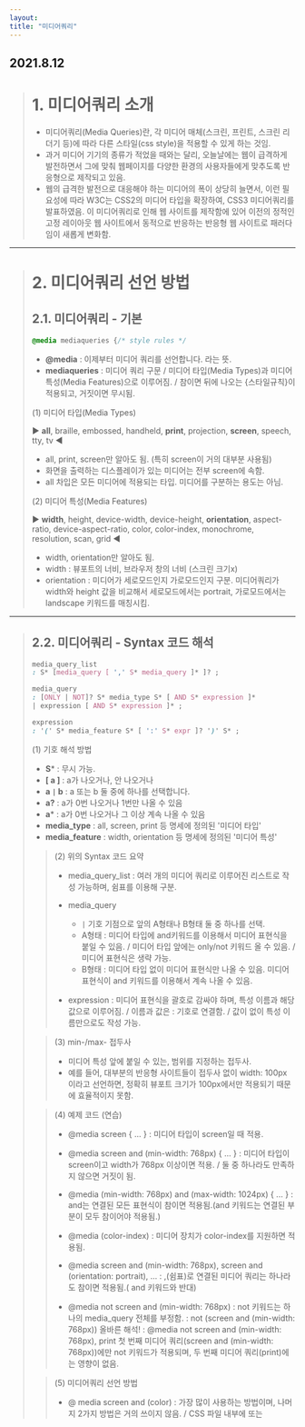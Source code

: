 ```yaml
---
layout:
title: "미디어쿼리"
---
```


## 2021.8.12

> # 1. 미디어쿼리 소개
>  - 미디어쿼리(Media Queries)란, 각 미디어 매체(스크린, 프린트, 스크린 리더기 등)에 따라 다른 스타일(css style)을 적용할 수 있게 하는 것임.
>  - 과거 미디어 기기의 종류가 적었을 때와는 달리, 오늘날에는 웹이 급격하게 발전하면서 그에 맞춰 웹페이지를 다양한 환경의 사용자들에게 맞추도록 반응형으로 제작되고 있음. 
>  - 웹의 급격한 발전으로 대응해야 하는 미디어의 폭이 상당히 늘면서, 이런 필요성에 따라 W3C는 CSS2의 미디어 타입을 확장하여, CSS3 미디어쿼리를 발표하였음. 이 미디어쿼리로 인해 웹 사이트를 제작함에 있어 이전의 정적인 고정 레이아웃 웹 사이트에서 동적으로 반응하는 반응형 웹 사이트로 패러다임이 새롭게 변화함.

 
 * * *
 

> # 2. 미디어쿼리 선언 방법
> ## 2.1. 미디어쿼리 - 기본
> 
>  ```css
>  @media mediaqueries {/* style rules */
>  ```
>  
>   - **@media** : 이제부터 미디어 쿼리를 선언합니다. 라는 뜻.
>   - **mediaqueries** : 미디어 쿼리 구문 / 미디어 타입(Media Types)과 미디어 특성(Media Features)으로 이루어짐. / 참이면 뒤에 나오는 {스타일규칙}이 적용되고, 거짓이면 무시됨. 
>   
>  (1) 미디어 타입(Media Types)
> 
> ▶ **all**, braille, embossed, handheld, **print**, projection, **screen**, speech, tty, tv ◀
>  - all, print, screen만 알아도 됨. (특히 screen이 거의 대부분 사용됨)
>  - 화면을 출력하는 디스플레이가 있는 미디어는 전부 screen에 속함.
>  - all 차입은 모든 미디어에 적용되는 타입. 미디어를 구분하는 용도는 아님.
> 
>  (2) 미디어 특성(Media Features)
>  
>  ▶ **width**, height, device-width, device-height, **orientation**, aspect-ratio, device-aspect-ratio, color, color-index, monochrome, resolution, scan, grid ◀
>  - width, orientation만 알아도 됨.
>  - width : 뷰포트의 너비, 브라우저 창의 너비 (스크린 크기x)
>  - orientation : 미디어가 세로모드인지 가로모드인지 구분. 미디어쿼리가 width와 height 값을 비교해서 세로모드에서는 portrait, 가로모드에서는 landscape 키워드를 매칭시킴.
   
 * * *
 
> ## 2.2. 미디어쿼리 - Syntax 코드 해석
> ```css
> media_query_list
> : S* [media_query [ ',' S* media_query ]* ]? ;
> 
> media_query
> : [ONLY | NOT]? S* media_type S* [ AND S* expression ]*
> | expression [ AND S* expression ]* ;
> 
> expression
> : '(' S* media_feature S* [ ':' S* expr ]? ')' S* ;
> 
> ```
>  (1) 기호 해석 방법
>  - **S*** : 무시 가능.
>  - **[ a ]** : a가 나오거나, 안 나오거나
>  - **a `|` b** : a 또는 b 둘 중에 하나를 선택합니다. 
>  - **a?** :  a가 0번 나오거나 1번만 나올 수 있음
>  - **a*** : a가 0번 나오거나 그 이상 계속 나올 수 있음
>  - **media_type** : all, screen, print 등 명세에 정의된 '미디어 타입'
>  - **media_feature** : width, orientation 등 명세에 정의된 '미디어 특성'
>
> > (2) 위의 Syntax 코드 요약
> >  - media_query_list
> >    : 여러 개의 미디어 쿼리로 이루어진 리스트로 작성 가능하며, 쉼표를 이용해 구분.
> >    
> >  - media_query
> >    - `|` 기호 기점으로 앞의 A형태나 B형태 둘 중 하나를 선택.
> >    - A형태 : 미디어 타입에 and키워드를 이용해서 미디어 표현식을 붙일 수 있음. / 미디어 타입 앞에는 only/not 키워드 올 수 있음. / 미디어 표현식은 생략 가능.
> >    - B형태 : 미디어 타입 없이 미디어 표현식만 나올 수 있음. 미디어 표현식이 and 키워드를 이용해서 계속 나올 수 있음.
> >    
> >  - expression
> >    : 미디어 표현식을 괄호로 감싸야 하며, 특성 이름과 해당 값으로 이루어짐. / 이름과 값은 : 기호로 연결함. / 값이 없이 특성 이름만으로도 작성 가능.
> 
> 
> >  (3) min-/max- 접두사
> >   - 미디어 특성 앞에 붙일 수 있는, 범위를 지정하는 접두사. 
> >   - 예를 들어, 대부분의 반응형 사이트들이 접두사 없이 width: 100px 이라고 선언하면, 정확히 뷰포트 크기가 100px에서만 적용되기 때문에 효율적이지 못함.
>  
>  
> >  (4) 예제 코드 (연습)
> >  - @media screen { ... }
> >    : 미디어 타입이 screen일 때 적용.
> > 
> >  - @media screen and (min-width: 768px) { ... }
> >    : 미디어 타입이 screen이고 width가 768px 이상이면 적용. / 둘 중 하나라도 만족하지 않으면 거짓이 됨.
> > 
> >  - @media (min-width: 768px) and (max-width: 1024px) { ... }
> >    : and는 연결된 모든 표현식이 참이면 적용됨.(and 키워드는 연결된 부분이 모두 참이어야 적용됨.)
> > 
> >  - @media (color-index)
> >    : 미디어 장치가 color-index를 지원하면 적용됨.
> > 
> >  - @media screen and (min-width: 768px), screen and (orientation: portrait), ...
> >    : ,(쉼표)로 연결된 미디어 쿼리는 하나라도 참이면 적용됨.( and 키워드와 반대)
> > 
> >  - @media not screen and (min-width: 768px)
> >    : not 키워드는 하나의 media_query 전체를 부정함.
> >    : not (screen and (min-width: 768px)) 올바른 해석!
> >    : @media not screen and (min-width: 768px), print
> >      첫 번째 미디어 쿼리(screen and (min-width: 768px))에만 not 키워드가 적용되며, 두 번째 미디어 쿼리(print)에는 영향이 없음.
>  
>  
> >  (5) 미디어쿼리 선언 방법
> >   - @ media screen and (color)
> >     : 가장 많이 사용하는 방법이며, 나머지 2가지 방법은 거의 쓰이지 않음. / CSS 파일 내부에 또는 <style> 태그 내부에 사용 가능. 
> >   - <link rel="stylesheet" media="screen and (color)" href="example.css">
> >     : <link> 채그의 media 속성에 미디어 쿼리를 선언함. / 미디어 쿼리가 참이면 뒤의 css 파일 규칙이 적용됨.
> >   - @import url(example.css) screen and (color);
> >     : CSS 파일 내부에 또는 <style> 태그 내부에 사용 가능. / import문 뒤에 미디어 쿼리를 선언.

   
 * * *
 

> # 3. 미디어쿼리 실습
> ## 3.1. 실습1) 디스플레이 크기에 따른 body 요소의 background-color 변경
>  - 0~767px : gold / 768px~1024px 이면 : lightblue / 1025px~ 이면 : lightpink 
>  - 미디어 타입의 width 특성 이용
>  - 아래 코드의 경우, 3개의 조건을 3개의 미디어 쿼리로 작성했지만, 1개의 조건을 기본 body 요소의 배경 색상으로 지정해놓고 다른 2개의 미디어 쿼리만 이용해도 가능.
>  - 모바일 중심의 사이트(모바일 first)라면, 모바일에 해당하는 조건(767px 이하)을 기본으로 선언 / 데스크탑 중심의 사이트(데스크탑 first)라면 데스크탑에 해당하는 조건(1025px 이상)을 기본으로 선언
> ```css
>  @media (max-width: 767px) {
> 	body { background-color: gold; }
>  }
>  @media (min-width: 768px) and (max-width: 1024px) {
>	  body { background-color: lightblue; }
>  }
>  @media (min-width: 1025px) {
> 	 body { background-color: lightpink; }
>  }
> ```
   
 * * *
 
> ## 3.2. 실습2) 웹 페이지를 인쇄할 때 스타일 추가/변경
>  - 앵커 요소의 url 추가 출력 / 앵커 요소의 밑줄 제거
>  - 미디어 타입의 print 특성 이용.
> ```css
>  @media print {
> 	a:after { display: inline; content: '(' attr(href) ')'; }
> 	a { text-decoration: none; }
>  }
> ```

   
 * * *
 
  
※ 미디어쿼리 관련 참고할만한 주소
  - https://www.w3.org/TR/css3-mediaqueries/
    : 현재 강의에서 배운 미디어쿼리 표준 명세(css3 미디어쿼리) 내용.
  - https://www.w3.org/TR/mediaqueries-4/
    : 다음 표준안으로 유력한 미디어 쿼리 레벨4 명세 주소.(부등호 사용 추가 등)
  - https://mediaqueri.es/
    : 미디어쿼리를 이용해서 작성된 반응형 사이트들을 모아놓은 곳.
  
  

